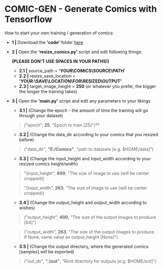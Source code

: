 # COMIC-GEN - Generate Comics with Tensorflow 

How to start your own training / generation of comics:

* **1 |** Download the **'code'** folder [here](https://github.com/ARGNZXT/comic-gen/releases/tag/v0.2-beta)

* **2 |** Open the **'resize_comics.py'** script and edit following things:

  **(PLEASE DON'T USE SPACES IN YOUR PATHS!)**

  * **2.1 |** source_path = **'YOUR\COMICS\SOURCE\PATH'**
  * **2.2 |** resize_save_location = **'YOUR:\\SAVE\\LOCATION\\FOR\\RESIZED\\OUTPUT'**
  * **2.3 |** target_image_height = **250** (or whatever you prefer, the bigger the longer the training takes)

* **3 |** Open the **'main.py'** script and edit any parameters to your likings

  * **3.1  |** (Change the epoch - the amount of time the training will go through your dataset)
  
  > ("epoch", **25**, "Epoch to train [25]")** 
  
  * **3.2  |** (Change the data_dir according to your comics that you resized before)
  
  > ("data_dir", **"E:/Comics"**, "path to datasets [e.g. $HOME/data]")
  
  
  * **3.3  |** (Change the input_height and input_width according to your resized comics height/width)
  
  > "(input_height", **400**, "The size of image to use (will be center cropped))
  
  > "(input_width", **263**, "The size of image to use (will be center cropped))
  
   * **3.4  |** (Change the output_height and output_width according to wishes)
   
  > ("output_height", **400**, "The size of the output images to produce [64]")
  
  > ("output_width", **263**, "The size of the output images to produce. If None, same value as output_height [None]")
                
   * **3.5  |** (Change the output directory, where the generated comics [samples] will be exported)  
                
  > ("out_dir", **"./out"**, "Root directory for outputs [e.g. $HOME/out]")

